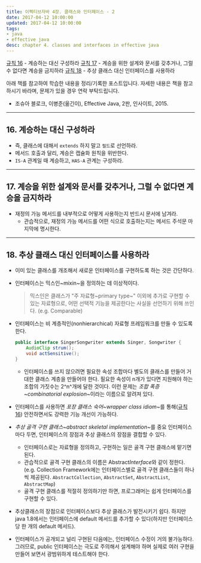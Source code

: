 ```yaml
---
title: 이펙티브자바 4장. 클래스와 인터페이스 - 2
date: 2017-04-12 10:00:00
updated: 2017-04-12 10:00:00
tags:
- java
- effective java
desc: chapter 4. classes and interfaces in effective java
---
```


[규칙 16](../../../../2017/04/15/classes-and-interfaces-2/#16-계승하는-대신-구성하라) - 계승하는 대신 구성하라
[규칙 17](../../../../2017/04/15/classes-and-interfaces-2/#17-계승을-위한-설계와-문서를-갖추거나-그럴-수-없다면-계승을-금지하라) - 계승을 위한 설계와 문서를 갖추거나, 그럴 수 없다면 계승을 금지하라
[규칙 18](../../../../2017/04/15/classes-and-interfaces-2/#18-추상-클래스-대신-인터페이스를-사용하라) - 추상 클래스 대신 인터페이스를 사용하라

<!-- more -->

<div class="tip">
    <div>아래 책를 참고하여 학습한 내용을 정리/기록한 포스트입니다. 자세한 내용은 책을 참고하시기 바라며, 문제가 있을 경우 연락 부탁드립니다.</div>
    <ul>
        <li>조슈아 블로크, 이병준(옮긴이), Effective Java, 2판, 인사이트, 2015.</li>
    </ul>
</div>

---

## 16. 계승하는 대신 구성하라

- 즉, 클래스에 대해서 `extends` 하지 말고 `필드`로 선언하라.
- 메서드 호출과 달리, 계승은 캡슐화 원칙을 위반한다.
- `IS-A` 관계일 때 계승하고, `HAS-A` 관계는 구성하라.

---

## 17. 계승을 위한 설계와 문서를 갖추거나, 그럴 수 없다면 계승을 금지하라

- 재정의 가능 메서드를 내부적으로 어떻게 사용하는지 반드시 문서에 남겨라.
	- 관습적으로, 재정의 가능 메서드를 어떤 식으로 호출하는지는 메서드 주석문 마지막에 명시한다.

---

## 18. 추상 클래스 대신 인터페이스를 사용하라

- 이미 있는 클래스를 개조해서 새로운 인터페이스를 구현하도록 하는 것은 간단하다.
- 인터페이스는 믹스인~mixin~을 정의하는 데 이상적이다.
    > 믹스인은 클래스가 "주 자료형~primary type~" 이외에 추가로 구현할 수 있는 자료형으로, 어떤 선택적 기능을 제공한다는 사실을 선언하기 위해 쓰인다. (e.g. Comparable)

- 인터페이스는 비 계층적인(nonhierarchical) 자료형 프레임워크를 만들 수 있도록 한다.

	```java
	public interface SingerSongwriter extends Singer, Songwriter {
		AudioClip strum();
		void actSensitive();
	}
	```

	- 인터페이스를 쓰지 않으려면 필요한 속성 조합마다 별도의 클래스를 만들어 거대한 클래스 계층을 만들어야 한다. 필요한 속성이 n개가 있다면 지원해야 하는 조합의 가짓수는 2^n^개에 달한 것이다. 이런 문제는 <em>조합 폭증~combinatorial explosion~</em>이라는 이름으로 알려져 있다.
- 인터페이스를 사용하면 <em>포장 클래스 숙어~wrapper class idiom~</em>를 통해([규칙 16](#item16)) 안전하면서도 강력한 기능 개선이 가능하다.
- <em>추상 골격 구현 클래스~abstract skeletal implementation~</em>를 중요 인터페이스마다 두면, 인터페이스의 장점과 추상 클래스의 장점을 결합할 수 있다.
	- 인터페이스로는 자료형을 정의하고, 구현하는 일은 골격 구현 클래스에 맡기면 된다.
	- 관습적으로 골격 구현 클래스의 이름은 Abstract*Interface*와 같이 정한다.
		(e.g. Collection Framework에는 인터페이스별로 골격 구현 클래스들이 하나씩 제공된다. `AbstractCollection`, `AbstractSet`, `AbstractList`, `AbstractMap`)
	- 골격 구현 클래스를 적절히 정의하기만 하면, 프로그래머는 쉽게 인터페이스를 구현할 수 있다.
- 추상클래스의 장점으로 인터페이스보다 추상 클래스가 발전시키기 쉽다. 하지만 java 1.8에서는 인터페이스에 default 메서드를 추가할 수 있다(하지만 인터페이스당 한 개의 default 메서드).
- 인터페이스가 공개되고 널리 구현된 다음에는, 인터페이스 수정이 거의 불가능하다. 그러므로, public 인터페이스는 극도로 주의해서 설계해야 하며 실제로 여러 구현을 만들어 보면서 광범위하게 테스트해야 한다.
